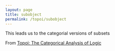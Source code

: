 ```yaml
---
layout: page
title: subobject
permalink: /topoi/subobject
---
```

This leads us to the categorial versions of subsets


From [Topoi: The Categorical Analysis of Logic](https://mathgloss.github.io/MathGloss/topoi.html)